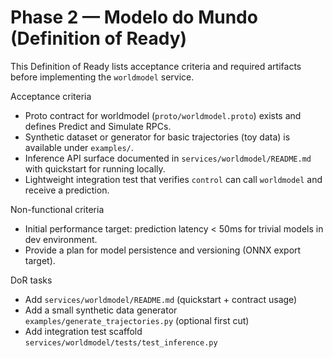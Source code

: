 # Phase 2 — Modelo do Mundo (Definition of Ready)

This Definition of Ready lists acceptance criteria and required artifacts before implementing the `worldmodel` service.

Acceptance criteria
- Proto contract for worldmodel (`proto/worldmodel.proto`) exists and defines Predict and Simulate RPCs.
- Synthetic dataset or generator for basic trajectories (toy data) is available under `examples/`.
- Inference API surface documented in `services/worldmodel/README.md` with quickstart for running locally.
- Lightweight integration test that verifies `control` can call `worldmodel` and receive a prediction.

Non-functional criteria
- Initial performance target: prediction latency < 50ms for trivial models in dev environment.
- Provide a plan for model persistence and versioning (ONNX export target).

DoR tasks
- Add `services/worldmodel/README.md` (quickstart + contract usage)
- Add a small synthetic data generator `examples/generate_trajectories.py` (optional first cut)
- Add integration test scaffold `services/worldmodel/tests/test_inference.py`
